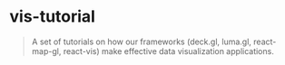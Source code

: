 # vis-tutorial

> A set of tutorials on how our frameworks (deck.gl, luma.gl, react-map-gl, react-vis) make effective data visualization applications.
